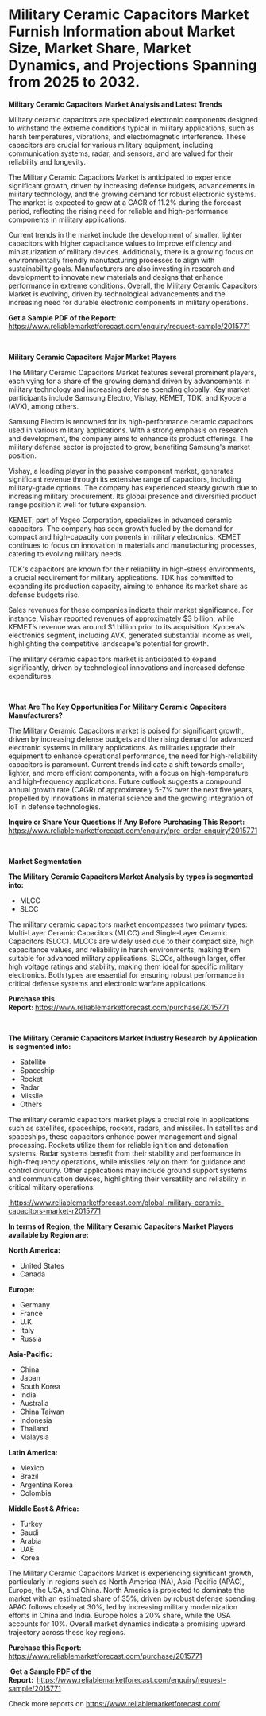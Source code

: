 <p><h1>Military Ceramic Capacitors Market Furnish Information about Market Size, Market Share, Market Dynamics, and Projections Spanning from 2025 to 2032.</h1></p><p><strong>Military Ceramic Capacitors Market Analysis and Latest Trends</strong></p>
<p><p>Military ceramic capacitors are specialized electronic components designed to withstand the extreme conditions typical in military applications, such as harsh temperatures, vibrations, and electromagnetic interference. These capacitors are crucial for various military equipment, including communication systems, radar, and sensors, and are valued for their reliability and longevity.</p><p>The Military Ceramic Capacitors Market is anticipated to experience significant growth, driven by increasing defense budgets, advancements in military technology, and the growing demand for robust electronic systems. The market is expected to grow at a CAGR of 11.2% during the forecast period, reflecting the rising need for reliable and high-performance components in military applications.</p><p>Current trends in the market include the development of smaller, lighter capacitors with higher capacitance values to improve efficiency and miniaturization of military devices. Additionally, there is a growing focus on environmentally friendly manufacturing processes to align with sustainability goals. Manufacturers are also investing in research and development to innovate new materials and designs that enhance performance in extreme conditions. Overall, the Military Ceramic Capacitors Market is evolving, driven by technological advancements and the increasing need for durable electronic components in military operations.</p></p>
<p><strong>Get a Sample PDF of the Report:&nbsp;</strong> <a href="https://www.reliablemarketforecast.com/enquiry/request-sample/2015771?utm_campaign=2447&utm_medium=2&utm_source=Github&utm_content=ia&utm_term=29032025&utm_id=military-ceramic-capacitors">https://www.reliablemarketforecast.com/enquiry/request-sample/2015771</a></p>
<p>&nbsp;</p>
<p><strong>Military Ceramic Capacitors Major Market Players</strong></p>
<p><p>The Military Ceramic Capacitors Market features several prominent players, each vying for a share of the growing demand driven by advancements in military technology and increasing defense spending globally. Key market participants include Samsung Electro, Vishay, KEMET, TDK, and Kyocera (AVX), among others.</p><p>Samsung Electro is renowned for its high-performance ceramic capacitors used in various military applications. With a strong emphasis on research and development, the company aims to enhance its product offerings. The military defense sector is projected to grow, benefiting Samsung's market position.</p><p>Vishay, a leading player in the passive component market, generates significant revenue through its extensive range of capacitors, including military-grade options. The company has experienced steady growth due to increasing military procurement. Its global presence and diversified product range position it well for future expansion.</p><p>KEMET, part of Yageo Corporation, specializes in advanced ceramic capacitors. The company has seen growth fueled by the demand for compact and high-capacity components in military electronics. KEMET continues to focus on innovation in materials and manufacturing processes, catering to evolving military needs.</p><p>TDK's capacitors are known for their reliability in high-stress environments, a crucial requirement for military applications. TDK has committed to expanding its production capacity, aiming to enhance its market share as defense budgets rise.</p><p>Sales revenues for these companies indicate their market significance. For instance, Vishay reported revenues of approximately $3 billion, while KEMET’s revenue was around $1 billion prior to its acquisition. Kyocera’s electronics segment, including AVX, generated substantial income as well, highlighting the competitive landscape's potential for growth.</p><p>The military ceramic capacitors market is anticipated to expand significantly, driven by technological innovations and increased defense expenditures.</p></p>
<p>&nbsp;</p>
<p><strong>What Are The Key Opportunities For Military Ceramic Capacitors Manufacturers?</strong></p>
<p><p>The Military Ceramic Capacitors market is poised for significant growth, driven by increasing defense budgets and the rising demand for advanced electronic systems in military applications. As militaries upgrade their equipment to enhance operational performance, the need for high-reliability capacitors is paramount. Current trends indicate a shift towards smaller, lighter, and more efficient components, with a focus on high-temperature and high-frequency applications. Future outlook suggests a compound annual growth rate (CAGR) of approximately 5-7% over the next five years, propelled by innovations in material science and the growing integration of IoT in defense technologies.</p></p>
<p><strong>Inquire or Share Your Questions If Any Before Purchasing This Report:</strong> <a href="https://www.reliablemarketforecast.com/enquiry/pre-order-enquiry/2015771?utm_campaign=2447&utm_medium=2&utm_source=Github&utm_content=ia&utm_term=29032025&utm_id=military-ceramic-capacitors">https://www.reliablemarketforecast.com/enquiry/pre-order-enquiry/2015771</a></p>
<p>&nbsp;</p>
<p><strong>Market Segmentation</strong></p>
<p><strong>The Military Ceramic Capacitors Market Analysis by types is segmented into:</strong></p>
<p><ul><li>MLCC</li><li>SLCC</li></ul></p>
<p><p>The military ceramic capacitors market encompasses two primary types: Multi-Layer Ceramic Capacitors (MLCC) and Single-Layer Ceramic Capacitors (SLCC). MLCCs are widely used due to their compact size, high capacitance values, and reliability in harsh environments, making them suitable for advanced military applications. SLCCs, although larger, offer high voltage ratings and stability, making them ideal for specific military electronics. Both types are essential for ensuring robust performance in critical defense systems and electronic warfare applications.</p></p>
<p><strong>Purchase this Report:&nbsp;</strong><a href="https://www.reliablemarketforecast.com/purchase/2015771?utm_campaign=2447&utm_medium=2&utm_source=Github&utm_content=ia&utm_term=29032025&utm_id=military-ceramic-capacitors">https://www.reliablemarketforecast.com/purchase/2015771</a></p>
<p>&nbsp;</p>
<p><strong>The Military Ceramic Capacitors Market Industry Research by Application is segmented into:</strong></p>
<p><ul><li>Satellite</li><li>Spaceship</li><li>Rocket</li><li>Radar</li><li>Missile</li><li>Others</li></ul></p>
<p><p>The military ceramic capacitors market plays a crucial role in applications such as satellites, spaceships, rockets, radars, and missiles. In satellites and spaceships, these capacitors enhance power management and signal processing. Rockets utilize them for reliable ignition and detonation systems. Radar systems benefit from their stability and performance in high-frequency operations, while missiles rely on them for guidance and control circuitry. Other applications may include ground support systems and communication devices, highlighting their versatility and reliability in critical military operations.</p></p>
<p><a href="https://www.reliablemarketforecast.com/global-military-ceramic-capacitors-market-r2015771?utm_campaign=2447&utm_medium=2&utm_source=Github&utm_content=ia&utm_term=29032025&utm_id=military-ceramic-capacitors">&nbsp;https://www.reliablemarketforecast.com/global-military-ceramic-capacitors-market-r2015771</a></p>
<p><strong>In terms of Region, the Military Ceramic Capacitors Market Players available by Region are:</strong></p>
<p>
    <p> <strong> North America: </strong>
        <ul>
            <li>United States</li>
            <li>Canada</li>
        </ul>
        </p> 
    <p> <strong> Europe: </strong>
        <ul>
            <li>Germany</li>
            <li>France</li>
            <li>U.K.</li>
            <li>Italy</li>
            <li>Russia</li>
        </ul>
        </p> 
    <p> <strong> Asia-Pacific: </strong>
        <ul>
            <li>China</li>
            <li>Japan</li>
            <li>South Korea</li>
            <li>India</li>
            <li>Australia</li>
            <li>China Taiwan</li>
            <li>Indonesia</li>
            <li>Thailand</li>
            <li>Malaysia</li>
        </ul>
        </p> 
    <p> <strong> Latin America: </strong>
        <ul>
            <li>Mexico</li>
            <li>Brazil</li>
            <li>Argentina Korea</li>
            <li>Colombia</li>
        </ul>
        </p> 
    <p> <strong> Middle East & Africa: </strong>
        <ul>
            <li>Turkey</li>
            <li>Saudi</li>
            <li>Arabia</li>
            <li>UAE</li>
            <li>Korea</li>
        </ul>
    </p>
    </p>
<p><p>The Military Ceramic Capacitors Market is experiencing significant growth, particularly in regions such as North America (NA), Asia-Pacific (APAC), Europe, the USA, and China. North America is projected to dominate the market with an estimated share of 35%, driven by robust defense spending. APAC follows closely at 30%, led by increasing military modernization efforts in China and India. Europe holds a 20% share, while the USA accounts for 10%. Overall market dynamics indicate a promising upward trajectory across these key regions.</p></p>
<p><strong>Purchase this Report: </strong><a href="https://www.reliablemarketforecast.com/purchase/2015771?utm_campaign=2447&utm_medium=2&utm_source=Github&utm_content=ia&utm_term=29032025&utm_id=military-ceramic-capacitors">https://www.reliablemarketforecast.com/purchase/2015771</a></p>
<p>&nbsp;<strong>Get a Sample PDF of the Report:&nbsp;&nbsp;</strong><a href="https://www.reliablemarketforecast.com/enquiry/request-sample/2015771?utm_campaign=2447&utm_medium=2&utm_source=Github&utm_content=ia&utm_term=29032025&utm_id=military-ceramic-capacitors">https://www.reliablemarketforecast.com/enquiry/request-sample/2015771</a></p>
<p><strong></strong></p>
<p>Check more reports on <a href="https://www.reliablemarketforecast.com/?utm_campaign=2447&utm_medium=2&utm_source=Github&utm_content=ia&utm_term=29032025&utm_id=military-ceramic-capacitors">https://www.reliablemarketforecast.com/</a></p>